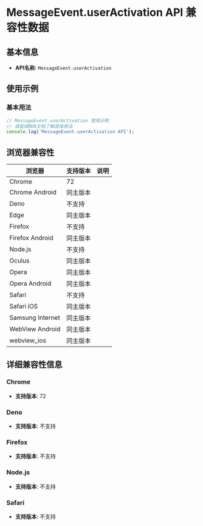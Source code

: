 # MessageEvent.userActivation API 兼容性数据

## 基本信息

- **API名称**: `MessageEvent.userActivation`

## 使用示例

### 基本用法

```javascript
// MessageEvent.userActivation 使用示例
// 请查阅MDN文档了解具体用法
console.log('MessageEvent.userActivation API');
```

## 浏览器兼容性

| 浏览器 | 支持版本 | 说明 |
|--------|----------|------|
| Chrome | 72 |  |
| Chrome Android | 同主版本 |  |
| Deno | 不支持 |  |
| Edge | 同主版本 |  |
| Firefox | 不支持 |  |
| Firefox Android | 同主版本 |  |
| Node.js | 不支持 |  |
| Oculus | 同主版本 |  |
| Opera | 同主版本 |  |
| Opera Android | 同主版本 |  |
| Safari | 不支持 |  |
| Safari iOS | 同主版本 |  |
| Samsung Internet | 同主版本 |  |
| WebView Android | 同主版本 |  |
| webview_ios | 同主版本 |  |

## 详细兼容性信息

### Chrome

- **支持版本**: 72

### Deno

- **支持版本**: 不支持

### Firefox

- **支持版本**: 不支持

### Node.js

- **支持版本**: 不支持

### Safari

- **支持版本**: 不支持

